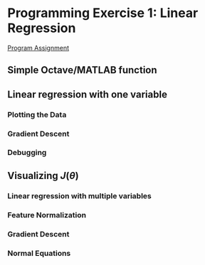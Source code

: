 # Programming Exercise 1: Linear Regression

[Program Assignment](https://s3.amazonaws.com/spark-public/ml/exercises/on-demand/machine-learning-ex1.zip)

## Simple Octave/MATLAB function



## Linear regression with one variable



### Plotting the Data



### Gradient Descent



### Debugging



## Visualizing $J(\theta)$



### Linear regression with multiple variables



### Feature Normalization



### Gradient Descent



### Normal Equations




